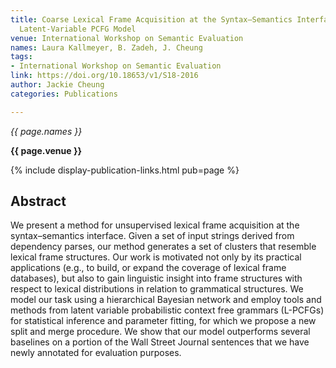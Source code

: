 ```yaml
---
title: Coarse Lexical Frame Acquisition at the Syntax–Semantics Interface Using a
  Latent-Variable PCFG Model
venue: International Workshop on Semantic Evaluation
names: Laura Kallmeyer, B. Zadeh, J. Cheung
tags:
- International Workshop on Semantic Evaluation
link: https://doi.org/10.18653/v1/S18-2016
author: Jackie Cheung
categories: Publications

---
```


*{{ page.names }}*

**{{ page.venue }}**

{% include display-publication-links.html pub=page %}

## Abstract

We present a method for unsupervised lexical frame acquisition at the syntax–semantics interface. Given a set of input strings derived from dependency parses, our method generates a set of clusters that resemble lexical frame structures. Our work is motivated not only by its practical applications (e.g., to build, or expand the coverage of lexical frame databases), but also to gain linguistic insight into frame structures with respect to lexical distributions in relation to grammatical structures. We model our task using a hierarchical Bayesian network and employ tools and methods from latent variable probabilistic context free grammars (L-PCFGs) for statistical inference and parameter fitting, for which we propose a new split and merge procedure. We show that our model outperforms several baselines on a portion of the Wall Street Journal sentences that we have newly annotated for evaluation purposes.